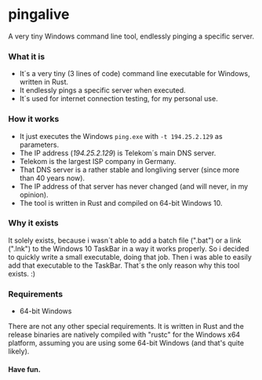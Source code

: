 # pingalive
A very tiny Windows command line tool, endlessly pinging a specific server.

### What it is
- It´s a very tiny (3 lines of code) command line executable for Windows, written in Rust.
- It endlessly pings a specific server when executed.
- It´s used for internet connection testing, for my personal use.

### How it works
- It just executes the Windows `ping.exe` with `-t 194.25.2.129` as parameters.
- The IP address (_194.25.2.129_) is Telekom´s main DNS server.
- Telekom is the largest ISP company in Germany.
- That DNS server is a rather stable and longliving server (since more than 40 years now).
- The IP address of that server has never changed (and will never, in my opinion).
- The tool is written in Rust and compiled on 64-bit Windows 10.

### Why it exists
It solely exists, because i wasn´t able to add a batch file (".bat") or a link (".lnk") to the Windows 10 TaskBar in a way it works properly. So i decided to quickly write a small executable, doing that job. Then i was able to easily add that executable to the TaskBar. That´s the only reason why this tool exists. :)

### Requirements

- 64-bit Windows

There are not any other special requirements. It is written in Rust and the release binaries are natively compiled with "rustc" for the Windows x64 platform, assuming you are using some 64-bit Windows (and that's quite likely).

#### Have fun.
